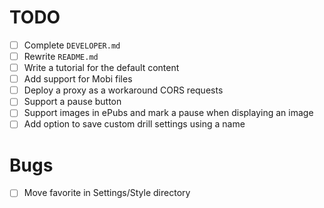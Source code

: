 # TODO

- [ ] Complete `DEVELOPER.md`
- [ ] Rewrite `README.md`
- [ ] Write a tutorial for the default content
- [ ] Add support for Mobi files
- [ ] Deploy a proxy as a workaround CORS requests
- [ ] Support a pause button
- [ ] Support images in ePubs and mark a pause when displaying an image
- [ ] Add option to save custom drill settings using a name

# Bugs

- [ ] Move favorite in Settings/Style directory

